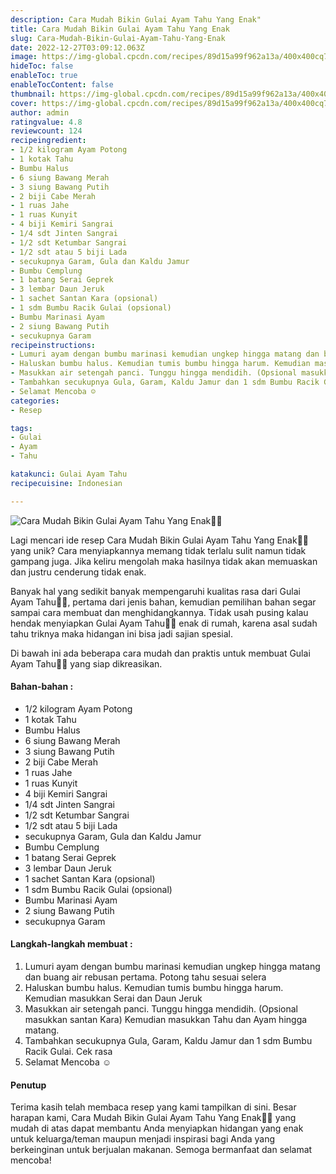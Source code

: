```yaml
---
description: Cara Mudah Bikin Gulai Ayam Tahu Yang Enak"
title: Cara Mudah Bikin Gulai Ayam Tahu Yang Enak
slug: Cara-Mudah-Bikin-Gulai-Ayam-Tahu-Yang-Enak
date: 2022-12-27T03:09:12.063Z
image: https://img-global.cpcdn.com/recipes/89d15a99f962a13a/400x400cq70/photo.jpg
hideToc: false
enableToc: true
enableTocContent: false
thumbnail: https://img-global.cpcdn.com/recipes/89d15a99f962a13a/400x400cq70/photo.jpg
cover: https://img-global.cpcdn.com/recipes/89d15a99f962a13a/400x400cq70/photo.jpg
author: admin
ratingvalue: 4.8
reviewcount: 124
recipeingredient:
- 1/2 kilogram Ayam Potong
- 1 kotak Tahu
- Bumbu Halus
- 6 siung Bawang Merah
- 3 siung Bawang Putih
- 2 biji Cabe Merah
- 1 ruas Jahe
- 1 ruas Kunyit
- 4 biji Kemiri Sangrai
- 1/4 sdt Jinten Sangrai
- 1/2 sdt Ketumbar Sangrai
- 1/2 sdt atau 5 biji Lada
- secukupnya Garam, Gula dan Kaldu Jamur
- Bumbu Cemplung
- 1 batang Serai Geprek
- 3 lembar Daun Jeruk
- 1 sachet Santan Kara (opsional)
- 1 sdm Bumbu Racik Gulai (opsional)
- Bumbu Marinasi Ayam
- 2 siung Bawang Putih
- secukupnya Garam
recipeinstructions:
- Lumuri ayam dengan bumbu marinasi kemudian ungkep hingga matang dan buang air rebusan pertama. Potong tahu sesuai selera
- Haluskan bumbu halus. Kemudian tumis bumbu hingga harum. Kemudian masukkan Serai dan Daun Jeruk
- Masukkan air setengah panci. Tunggu hingga mendidih. (Opsional masukkan santan Kara) Kemudian masukkan Tahu dan Ayam hingga matang.
- Tambahkan secukupnya Gula, Garam, Kaldu Jamur dan 1 sdm Bumbu Racik Gulai. Cek rasa
- Selamat Mencoba ☺️
categories:
- Resep

tags:
- Gulai
- Ayam
- Tahu

katakunci: Gulai Ayam Tahu
recipecuisine: Indonesian

---
```


![Cara Mudah Bikin Gulai Ayam Tahu Yang Enak👩‍🍳](https://img-global.cpcdn.com/recipes/89d15a99f962a13a/400x400cq70/photo.jpg)

Lagi mencari ide resep Cara Mudah Bikin Gulai Ayam Tahu Yang Enak👩‍🍳 yang unik? Cara menyiapkannya memang tidak terlalu sulit namun tidak gampang juga. Jika keliru mengolah maka hasilnya tidak akan memuaskan dan justru cenderung tidak enak.

Banyak hal yang sedikit banyak mempengaruhi kualitas rasa dari Gulai Ayam Tahu👩‍🍳, pertama dari jenis bahan, kemudian pemilihan bahan segar sampai cara membuat dan menghidangkannya. Tidak usah pusing kalau hendak menyiapkan Gulai Ayam Tahu👩‍🍳 enak di rumah, karena asal sudah tahu triknya maka hidangan ini bisa jadi sajian spesial.

Di bawah ini ada beberapa cara mudah dan praktis untuk membuat Gulai Ayam Tahu👩‍🍳 yang siap dikreasikan.

<!--inarticleads1-->

#### Bahan-bahan :

- 1/2 kilogram Ayam Potong
- 1 kotak Tahu
- Bumbu Halus
- 6 siung Bawang Merah
- 3 siung Bawang Putih
- 2 biji Cabe Merah
- 1 ruas Jahe
- 1 ruas Kunyit
- 4 biji Kemiri Sangrai
- 1/4 sdt Jinten Sangrai
- 1/2 sdt Ketumbar Sangrai
- 1/2 sdt atau 5 biji Lada
- secukupnya Garam, Gula dan Kaldu Jamur
- Bumbu Cemplung
- 1 batang Serai Geprek
- 3 lembar Daun Jeruk
- 1 sachet Santan Kara (opsional)
- 1 sdm Bumbu Racik Gulai (opsional)
- Bumbu Marinasi Ayam
- 2 siung Bawang Putih
- secukupnya Garam

<!--inarticleads2-->

#### Langkah-langkah membuat :

1. Lumuri ayam dengan bumbu marinasi kemudian ungkep hingga matang dan buang air rebusan pertama. Potong tahu sesuai selera
1. Haluskan bumbu halus. Kemudian tumis bumbu hingga harum. Kemudian masukkan Serai dan Daun Jeruk
1. Masukkan air setengah panci. Tunggu hingga mendidih. (Opsional masukkan santan Kara) Kemudian masukkan Tahu dan Ayam hingga matang.
1. Tambahkan secukupnya Gula, Garam, Kaldu Jamur dan 1 sdm Bumbu Racik Gulai. Cek rasa
1. Selamat Mencoba ☺️

#### Penutup

Terima kasih telah membaca resep yang kami tampilkan di sini. Besar harapan kami, Cara Mudah Bikin Gulai Ayam Tahu Yang Enak👩‍🍳 yang mudah di atas dapat membantu Anda menyiapkan hidangan yang enak untuk keluarga/teman maupun menjadi inspirasi bagi Anda yang berkeinginan untuk berjualan makanan. Semoga bermanfaat dan selamat mencoba!